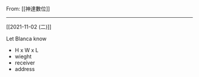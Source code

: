 From: [[神達數位]]

---

[[2021-11-02 (二)]]

Let Blanca know
- H x W x L
- wieght
- receiver
- address



